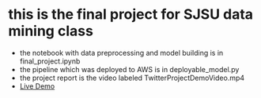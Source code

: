 # this is the final project for SJSU data mining class
- the notebook with data preprocessing and model building is in final_project.ipynb
- the pipeline which was deployed to AWS is in deployable_model.py
- the project report is the video labeled TwitterProjectDemoVideo.mp4 
- [Live Demo](http://twitsenti-env.eba-d3m46afb.us-west-2.elasticbeanstalk.com/)